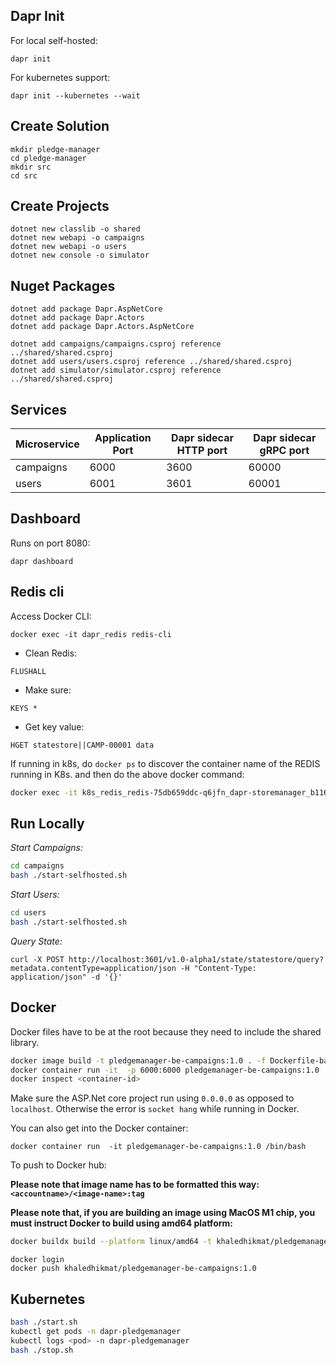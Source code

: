 
## Dapr Init

For local self-hosted:
```
dapr init
```

For kubernetes support:

```
dapr init --kubernetes --wait
```

## Create Solution

```
mkdir pledge-manager
cd pledge-manager
mkdir src
cd src
```

## Create Projects

```
dotnet new classlib -o shared
dotnet new webapi -o campaigns
dotnet new webapi -o users
dotnet new console -o simulator
```

## Nuget Packages

```
dotnet add package Dapr.AspNetCore
dotnet add package Dapr.Actors
dotnet add package Dapr.Actors.AspNetCore
```

```
dotnet add campaigns/campaigns.csproj reference ../shared/shared.csproj
dotnet add users/users.csproj reference ../shared/shared.csproj
dotnet add simulator/simulator.csproj reference ../shared/shared.csproj
```

## Services

| Microservice | Application Port | Dapr sidecar HTTP port | Dapr sidecar gRPC port |
| --- | --- | --- | --- |
| campaigns | 6000 | 3600 | 60000 |
| users | 6001 | 3601 | 60001 |

## Dashboard

Runs on port 8080:

```
dapr dashboard 
```

## Redis cli

Access Docker CLI:

```
docker exec -it dapr_redis redis-cli
```

- Clean Redis: 
```
FLUSHALL
```

- Make sure:
```
KEYS *
```

- Get key value:
```
HGET statestore||CAMP-00001 data
```

If running in k8s, do `docker ps` to discover the container name of the REDIS running in K8s. and then do the above docker command:

```bash
docker exec -it k8s_redis_redis-75db659ddc-q6jfn_dapr-storemanager_b116ad62-7b4e-4a75-968f-39f84ce8a16c_0 redis-cli
```

## Run Locally

*Start Campaigns:*

```bash
cd campaigns
bash ./start-selfhosted.sh
```

*Start Users:*

```bash
cd users
bash ./start-selfhosted.sh
```

*Query State:*

```
curl -X POST http://localhost:3601/v1.0-alpha1/state/statestore/query?metadata.contentType=application/json -H "Content-Type: application/json" -d '{}'
```

## Docker

Docker files have to be at the root because they need to include the shared library.

```bash
docker image build -t pledgemanager-be-campaigns:1.0 . -f Dockerfile-backend-campaigns
docker container run -it  -p 6000:6000 pledgemanager-be-campaigns:1.0
docker inspect <container-id>
```

Make sure the ASP.Net core project run using `0.0.0.0` as opposed to `localhost`. Otherwise the error is `socket hang` while running in Docker.

You can also get into the Docker container:

```
docker container run  -it pledgemanager-be-campaigns:1.0 /bin/bash
```

To push to Docker hub:

**Please note that image name has to be formatted this way: `<accountname>/<image-name>:tag`**

**Please note that, if you are building an image using MacOS M1 chip, you must instruct Docker to build using amd64 platform:**

```bash
docker buildx build --platform linux/amd64 -t khaledhikmat/pledgemanager-be-campaigns:1.0 . -f Dockerfile-backend-campaigns
```

```
docker login
docker push khaledhikmat/pledgemanager-be-campaigns:1.0
```

## Kubernetes

```bash
bash ./start.sh
kubectl get pods -n dapr-pledgemanager
kubectl logs <pod> -n dapr-pledgemanager
bash ./stop.sh
```

